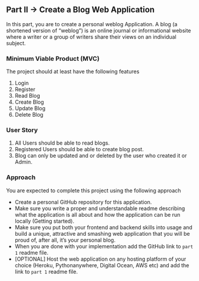 ## Part II → Create a Blog Web Application

In this part, you are to create a personal weblog Application.
A blog (a shortened version of “weblog”) is an online journal or informational website where a writer or a group of writers share their views on an individual subject.

### Minimum Viable Product (MVC)

The project should at least have the following features

1. Login
2. Register
3. Read Blog
4. Create Blog
5. Update Blog
6. Delete Blog

### User Story

1. All Users should be able to read blogs.
2. Registered Users should be able to create blog post.
3. Blog can only be updated and or deleted by the user who created it or Admin.

### Approach

You are expected to complete this project using the following approach

- Create a personal GitHub repository for this application.
- Make sure you write a proper and understandable readme describing what the application is all about and how the application can be run locally (Getting started).
- Make sure you put both your frontend and backend skills into usage and build a unique, attractive and smashing web application that you will be proud of, after all, it’s your personal blog.
- When you are done with your implementation add the GitHub link to `part 1` readme file.
- [OPTIONAL] Host the web application on any hosting platform of your choice (Heroku, Pythonanywhere, Digital Ocean, AWS etc) and add the link to `part 1` readme file.
